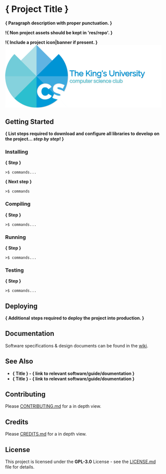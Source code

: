 # **{ Project Title }**

**{ Paragraph description with proper punctuation. }**

**!{ Non project assets should be kept in 'res/repo'. }**

**!{ Include a project icon|banner if present. }**
![project logo|banner](res/repo/banner-crown.png "{ Logo description }")


## Getting Started

**{ List steps required to download and configure all libraries to develop on the project... *step by step*! }**


### Installing

**{ Step }**

```
>$ commands...
```

**{ Next step }**

```
>$ commands
```

### Compiling

**{ Step }**

```
>$ commands...
```

### Running

**{ Step }**

```
>$ commands...
```

### Testing

**{ Step }**

```
>$ commands...
```

## Deploying

**{ Additional steps required to deploy the project into production. }**

## Documentation

Software specifications & design documents can be found in the [wiki](/wiki).

## See Also

- **{ Title } - { link to relevant software/guide/doumentation }**
- **{ Title } - { link to relevant software/guide/doumentation }**

## Contributing

Please [CONTRIBUTING.md](CONTRIBUTING.md) for a in depth view.

## Credits

Please [CREDITS.md](CREDITS.md) for a in depth view.

## License

This project is licensed under the **GPL-3.0** License - see the [LICENSE.md](LICENSE.md) file for details.
